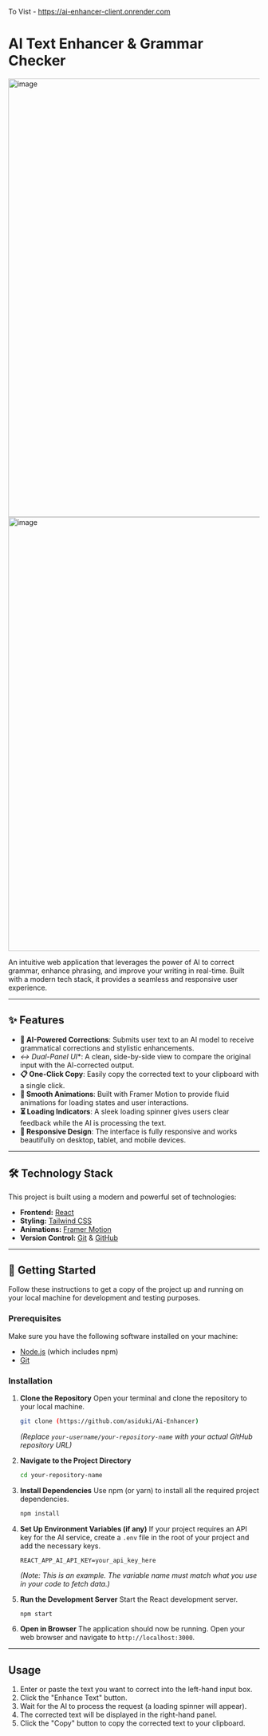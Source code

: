 To Vist - https://ai-enhancer-client.onrender.com
# AI Text Enhancer & Grammar Checker

<img width="1893" height="878" alt="image" src="https://github.com/user-attachments/assets/cacbcf8a-d9a6-4292-bf4b-2cb37823181f" />
<img width="1918" height="869" alt="image" src="https://github.com/user-attachments/assets/e6cec3e8-237f-4808-87fe-7f9f218cd751" />




An intuitive web application that leverages the power of AI to correct grammar, enhance phrasing, and improve your writing in real-time. Built with a modern tech stack, it provides a seamless and responsive user experience.

---

## ✨ Features

* **🤖 AI-Powered Corrections**: Submits user text to an AI model to receive grammatical corrections and stylistic enhancements.
* *↔️ Dual-Panel UI**: A clean, side-by-side view to compare the original input with the AI-corrected output.
* **📋 One-Click Copy**: Easily copy the corrected text to your clipboard with a single click.
* **💅 Smooth Animations**: Built with Framer Motion to provide fluid animations for loading states and user interactions.
* **⏳ Loading Indicators**: A sleek loading spinner gives users clear feedback while the AI is processing the text.
* **📱 Responsive Design**: The interface is fully responsive and works beautifully on desktop, tablet, and mobile devices.

---

## 🛠️ Technology Stack

This project is built using a modern and powerful set of technologies:

* **Frontend:** [React](https://reactjs.org/)
* **Styling:** [Tailwind CSS](https://tailwindcss.com/)
* **Animations:** [Framer Motion](https://www.framer.com/motion/)
* **Version Control:** [Git](https://git-scm.com/) & [GitHub](https://github.com/)

---

## 🚀 Getting Started

Follow these instructions to get a copy of the project up and running on your local machine for development and testing purposes.

### Prerequisites

Make sure you have the following software installed on your machine:

* [Node.js](https://nodejs.org/en/) (which includes npm)
* [Git](https://git-scm.com/)

### Installation

1.  **Clone the Repository**
    Open your terminal and clone the repository to your local machine.
    ```sh
    git clone (https://github.com/asiduki/Ai-Enhancer)
    ```
    *(Replace `your-username/your-repository-name` with your actual GitHub repository URL)*

2.  **Navigate to the Project Directory**
    ```sh
    cd your-repository-name
    ```

3.  **Install Dependencies**
    Use npm (or yarn) to install all the required project dependencies.
    ```sh
    npm install
    ```

4.  **Set Up Environment Variables (if any)**
    If your project requires an API key for the AI service, create a `.env` file in the root of your project and add the necessary keys.
    ```
    REACT_APP_AI_API_KEY=your_api_key_here
    ```
    *(Note: This is an example. The variable name must match what you use in your code to fetch data.)*

5.  **Run the Development Server**
    Start the React development server.
    ```sh
    npm start
    ```

6.  **Open in Browser**
    The application should now be running. Open your web browser and navigate to `http://localhost:3000`.

---

## Usage

1.  Enter or paste the text you want to correct into the left-hand input box.
2.  Click the "Enhance Text" button.
3.  Wait for the AI to process the request (a loading spinner will appear).
4.  The corrected text will be displayed in the right-hand panel.
5.  Click the "Copy" button to copy the corrected text to your clipboard.
